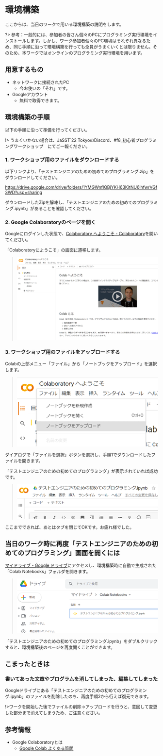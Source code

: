 # 環境構築

ここからは、当日のワークで用いる環境構築の説明をします。

?> 参考：一般的には、参加者の皆さん個々のPCにプログラミング実行環境をインストールします。しかし、ワーク参加者個々のPC環境はそれぞれ異なるため、同じ手順に沿って環境構築を行っても全員がうまくいくとは限りません。そのため、本ワークではオンラインのプログラミング実行環境を用います。

## 用意するもの

- ネットワークに接続されたPC
  - 今お使いの「それ」です。
- Googleアカウント
  - 無料で取得できます。

## 環境構築の手順

以下の手順に沿って準備を行ってください。

!> うまくいかない場合は、JaSST`22 TokyoのDiscord、#f8_初心者プログラミングワークショップ　にてご一報ください。

### 1. ワークショップ用のファイルをダウンロードする

以下リンクより、「テストエンジニアのための初めてのプログラミング.zip」をダウンロードしてください。

https://drive.google.com/drive/folders/1YMGWnfIQBjYKH63KitNU6ihfwrVGf3WD?usp=sharing

ダウンロードしたZipを解凍し、「テストエンジニアのための初めてのプログラミング.ipynb」があることを確認してください。

### 2. Google Colaboratoryのページを開く

Googleにログインした状態で、[Colaboratory へようこそ - Colaboratory](https://colab.research.google.com/notebooks/welcome.ipynb?hl=ja)を開いてください。

「Colaboratoryにようこそ」の画面に遷移します。



> ![Google Colabトップ画面](./img/env1.png ':size=50%')



### 3. ワークショップ用のファイルをアップロードする

Colabの上部メニュー「ファイル」から「ノートブックをアップロード」を選択します。

> ![ノートブックをアップロード](./img/env2.png ':size=50%')

ダイアログで「ファイルを選択」ボタンを選択し、手順1でダウンロードしたファイルを開きます。

「テストエンジニアのための初めてのプログラミング」が表示されていれば成功です。

> ![アップロード成功](./img/env3.png ':size=50%')

ここまでできれば、あとはタブを閉じてOKです。お疲れ様でした。

## 当日のワーク時に再度「テストエンジニアのための初めてのプログラミング」画面を開くには

[マイドライブ - Google ドライブ](https://drive.google.com/drive/my-drive)にアクセスし、環境構築時に自動で生成された「Colab Notebooks」フォルダを開きます。

> ![フォルダ内](./img/env4.png ':size=50%')

「テストエンジニアのための初めてのプログラミング.ipynb」をダブルクリックすると、環境構築後のページを再度開くことができます。


## こまったときは

### 書いてあった文章やプログラムを消してしまった、編集してしまった

Googleドライブにある「テストエンジニアのための初めてのプログラミング.ipynb」のファイルを削除したのち、再度手順2から行えば復元できます。

!>ワークを開始した後でファイルの削除→アップロードを行うと、意図して変更した部分まで消えてしまうため、ご注意ください。


## 参考情報

- Google Colaboratoryとは
  - [Google Colab よくある質問](https://research.google.com/colaboratory/faq.html?hl=ja)


